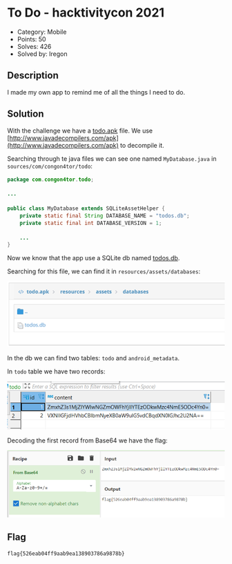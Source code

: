 # To Do - hacktivitycon 2021

- Category: Mobile
- Points: 50
- Solves: 426
- Solved by: Iregon

## Description

I made my own app to remind me of all the things I need to do.

## Solution

With the challenge we have a [todo.apk](todo.apk) file. We use [http://www.javadecompilers.com/apk](http://www.javadecompilers.com/apk) to decompile it.

Searching through te java files we can see one named `MyDatabase.java` in `sources/com/congon4tor/todo`:

```java
package com.congon4tor.todo;

...

public class MyDatabase extends SQLiteAssetHelper {
    private static final String DATABASE_NAME = "todos.db";
    private static final int DATABASE_VERSION = 1;

    ...
}
```

Now we know that the app use a SQLite db named [todos.db](todos.db).

Searching for this file, we can find it in `resources/assets/databases`:

![db](images/db.png)

In the db we can find two tables: `todo` and `android_metadata`.

In `todo` table we have two records:

![records](images/records.png)

Decoding the first record from Base64 we have the flag:

![flag](images/flag.png)

## Flag

```
flag{526eab04ff9aab9ea138903786a9878b}
```